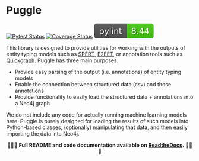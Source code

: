 # Puggle

[![Pytest Status](https://github.com/nlp-tlp/puggle/actions/workflows/run-tests.yml/badge.svg)](https://github.com/nlp-tlp/puggle/actions/workflows/run-tests.yml) [![Coverage Status](https://coveralls.io/repos/github/nlp-tlp/puggle/badge.svg?branch=main)](https://coveralls.io/github/nlp-tlp/puggle?branch=main) [![Pylint Status](https://github.com/nlp-tlp/badges/blob/main/puggle-pylint-badge.svg)](https://github.com/nlp-tlp/puggle/actions/workflows/run-pylint.yml)

This library is designed to provide utilities for working with the outputs of entity typing models such as [SPERT](https://github.com/lavis-nlp/spert/), [E2EET](https://github.com/Michael-Stewart-Webdev/e2e-entity-typing), or annotation tools such as [Quickgraph](https://quickgraph.tech/). Puggle has three main purposes:

-   Provide easy parsing of the output (i.e. annotations) of entity typing models
-   Enable the connection between structured data (csv) and those annotations
-   Provide functionality to easily load the structured data + annotations into a Neo4j graph

We do not include any code for actually running machine learning models here. Puggle is purely designed for loading the results of such models into Python-based classes, (optionally) manipulating that data, and then easily importing the data into Neo4j.

<p align="center">📘📗📙 <strong>Full README and code documentation available on <a href="https://puggle.readthedocs.io/en/latest/">ReadtheDocs</a>.</strong> 📙📗📘</p>
